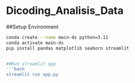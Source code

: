 # Dicoding_Analisis_Data
##Setup Environment
```bash
conda create --name main-ds python=3.11
conda activate main-ds
pip install pandas matplotlib seaborn streamlit


##Run streamlit app
'''bash
streamlit run app.py
